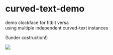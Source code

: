 # curved-text-demo
demo clockface for fitbit versa\
using multiple independent curved-text instances

(!under costruction!)

![](curved_new.gif)


